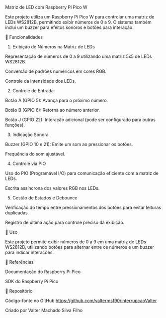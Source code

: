 Matriz de LED com Raspberry Pi Pico W

Este projeto utiliza um Raspberry Pi Pico W para controlar uma matriz de LEDs WS2812B, permitindo exibir números de 0 a 9. O sistema também inclui um buzzer para efeitos sonoros e botões para interação.

📌 Funcionalidades

1. Exibição de Números na Matriz de LEDs

Representação de números de 0 a 9 utilizando uma matriz 5x5 de LEDs WS2812B.

Conversão de padrões numéricos em cores RGB.

Controle da intensidade dos LEDs.

2. Controle de Entrada

Botão A (GPIO 5): Avança para o próximo número.

Botão B (GPIO 6): Retorna ao número anterior.

Botão J (GPIO 22): Interação adicional (pode ser configurado para outras funções).

3. Indicação Sonora

Buzzer (GPIO 10 e 21): Emite um som ao pressionar os botões.

Frequência do som ajustável.

4. Controle via PIO

Uso do PIO (Programável I/O) para comunicação eficiente com a matriz de LEDs.

Escrita assíncrona dos valores RGB nos LEDs.

5. Gestão de Estados e Debounce

Verificação do tempo entre pressionamentos dos botões para evitar leituras duplicadas.

Registro de última ação para controle preciso da exibição.

🚀 Uso

Este projeto permite exibir números de 0 a 9 em uma matriz de LEDs WS2812B, utilizando botões para alternar entre os números e um buzzer para indicar interações.

📖 Referências

Documentação do Raspberry Pi Pico

SDK do Raspberry Pi Pico

🔗 Repositório

Código-fonte no GitHub https://github.com/valtermsf90/interrupcaoValter

Criado por Valter Machado Silva Filho


